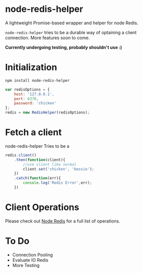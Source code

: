 # node-redis-helper

A lightweight Promise-based wrapper and helper for node Redis.

`node-redis-helper` tries to be a durable way of optaining a client connection. More features soon to come.

**Currently undergoing testing, probably shouldn't use :)**

# Initialization

```sh
npm install node-redis-helper
```

```js
var redisOptions = {
	host: '127.0.0.1',
	port: 6370,
	password: 'chicken'
};
redis = new RedisHelper(redisOptions);

```

# Fetch a client

node-redis-helper Tries to be a

```js
redis.client()
	.then(function(client){
		//use client like normal
		client.set('chicken', 'bessie');
	})
	.catch(function(err){
		console.log('Redis Error',err);
	})
```

# Client Operations

Please check out [Node Redis](https://www.npmjs.com/package/redis) for a full list of operations.

# To Do

* Connection Pooling
* Evaluate IO Redis
* More Testing
